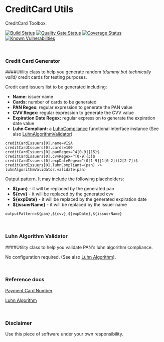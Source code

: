 # CreditCard Utils

CreditCard Toolbox.

[![Build Status](https://app.travis-ci.com/xcapdevila/creditcard-utils.svg?branch=main)](https://app.travis-ci.com/xcapdevila/creditcard-utils)
[![Quality Gate Status](https://sonarcloud.io/api/project_badges/measure?project=xcapdevila_creditcard-utils&metric=alert_status)](https://sonarcloud.io/dashboard?id=xcapdevila_creditcard-utils)
[![Coverage Status](https://coveralls.io/repos/github/xcapdevila/creditcard-utils/badge.svg)](https://coveralls.io/github/xcapdevila/creditcard-utils)
[![Known Vulnerabilities](https://snyk.io/test/github/xcapdevila/creditcard-utils/badge.svg)](https://snyk.io/test/github/xcapdevila/creditcard-utils)

<br>

### Credit Card Generator

####Utility class to help you generate random *(dummy but technically valid)* credit cards for testing purposes.

Credit card issuers list to be generated including:
- **Name:** issuer name
- **Cards:** number of cards to be generated
- **PAN Regex:** regular expression to generate the PAN value
- **CVV Regex:** regular expression to generate the CVV value
- **Expiration Date Regex:** regular expression to generate the expiration date value
- **Luhn Compliant:** a [LuhnCompliance](src/main/java/io/github/xcapdevila/creditcard/utils/LuhnCompliance.java) functional interface instance (See also [LuhnAlgorithmValidator](src/main/java/io/github/xcapdevila/creditcard/utils/LuhnAlgorithmValidator.java))
```
creditCardIssuers[0].name=VISA
creditCardIssuers[0].cards=100
creditCardIssuers[0].panRegex=^4[0-9]{15}$
creditCardIssuers[0].cvvRegex=^[0-9]{3}$
creditCardIssuers[0].expDateRegex=^(0[1-9]|1[0-2])(2[2-7])$
creditCardIssuers[0].luhnCompliant=(pan) -> luhnAlgorithmValidator.validate(pan)
```

Output pattern. It may include the following placeholders:
- **${pan}** - it will be replaced by the generated pan
- **${cvv}** - it will be replaced by the generated cvv
- **${expDate}** - it will be replaced by the generated expiration date
- **${issuerName}** - it will be replaced by the issuer name
```
outputPattern=${pan},${cvv},${expDate},${issuerName}
```

<br>

### Luhn Algorithm Validator

####Utility class to help you validate PAN's luhn algorithm compliance.

No configuration required. (See also [Luhn Algorithm](https://en.wikipedia.org/wiki/Luhn_algorithm)).

<br>

### Reference docs
[Payment Card Number](https://en.wikipedia.org/wiki/Payment_card_number)

[Luhn Algorithm](https://en.wikipedia.org/wiki/Luhn_algorithm)

<br>

### Disclaimer

Use this piece of software under your own responsibility.
